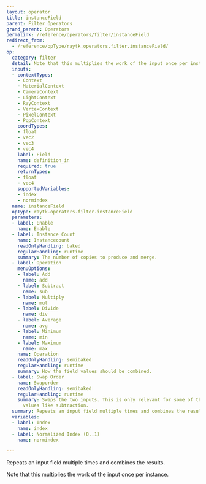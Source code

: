 ```yaml
---
layout: operator
title: instanceField
parent: Filter Operators
grand_parent: Operators
permalink: /reference/operators/filter/instanceField
redirect_from:
  - /reference/opType/raytk.operators.filter.instanceField/
op:
  category: filter
  detail: Note that this multiplies the work of the input once per instance.
  inputs:
  - contextTypes:
    - Context
    - MaterialContext
    - CameraContext
    - LightContext
    - RayContext
    - VertexContext
    - PixelContext
    - PopContext
    coordTypes:
    - float
    - vec2
    - vec3
    - vec4
    label: Field
    name: definition_in
    required: true
    returnTypes:
    - float
    - vec4
    supportedVariables:
    - index
    - normindex
  name: instanceField
  opType: raytk.operators.filter.instanceField
  parameters:
  - label: Enable
    name: Enable
  - label: Instance Count
    name: Instancecount
    readOnlyHandling: baked
    regularHandling: runtime
    summary: The number of copies to produce and merge.
  - label: Operation
    menuOptions:
    - label: Add
      name: add
    - label: Subtract
      name: sub
    - label: Multiply
      name: mul
    - label: Divide
      name: div
    - label: Average
      name: avg
    - label: Minimum
      name: min
    - label: Maximum
      name: max
    name: Operation
    readOnlyHandling: semibaked
    regularHandling: runtime
    summary: How the field values should be combined.
  - label: Swap Order
    name: Swaporder
    readOnlyHandling: semibaked
    regularHandling: runtime
    summary: Swaps the two inputs. This is only relevant for some of the `Operation`
      values like subtraction.
  summary: Repeats an input field multiple times and combines the results.
  variables:
  - label: Index
    name: index
  - label: Normalized Index (0..1)
    name: normindex

---
```



Repeats an input field multiple times and combines the results.

Note that this multiplies the work of the input once per instance.